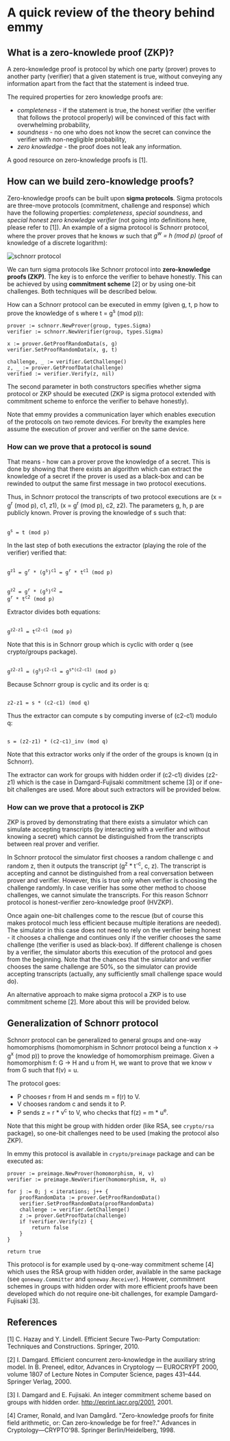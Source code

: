 # A quick review of the theory behind emmy

## What is a zero-knowlede proof (ZKP)?
A zero-knowledge proof is protocol by which one party (prover) proves to another party (verifier) that 
a given statement is true, without conveying any information apart from the fact that the statement 
is indeed true.

The required properties for zero knowledge proofs are:

 * _completeness_ - if the statement is true, the honest verifier (the verifier that follows the 
 protocol properly) will be convinced of this fact with overwhelming probability,
 * _soundness_ - no one who does not know the secret can convince the verifier with non-negligible 
 probability,
 * _zero knowledge_ - the proof does not leak any information.
 
A good resource on zero-knowledge proofs is [1].

## How can we build zero-knowledge proofs?

Zero-knowledge proofs can be built upon **sigma protocols**. Sigma protocols are three-move protocols 
(commitment, challenge and response) which have the following properties: _completeness_, 
_special soundness_, and _special honest zero knowledge verifier_ (not going into definitions here, 
please refer to [1]). An example of a sigma protocol is Schnorr protocol, where the prover proves 
that he knows *w* such that *g<sup>w</sup> = h (mod p)* (proof of knowledge of a discrete logarithm):

![schnorr protocol](./img/schnorr_protocol.png)

We can turn sigma protocols like Schnorr protocol into **zero-knowledge proofs (ZKP)**. The key is 
to enforce the verifier to behave honestly. This can be achieved by using **commitment scheme** [2]
or by using one-bit challenges. Both techniques will be described below. 

How can a Schnorr protocol can be executed in emmy (given g, t, p how to prove the knowledge of s 
where t = g<sup>s</sup> (mod p)):

```
prover := schnorr.NewProver(group, types.Sigma)
verifier := schnorr.NewVerifier(group, types.Sigma)

x := prover.GetProofRandomData(s, g)
verifier.SetProofRandomData(x, g, t)

challenge, _ := verifier.GetChallenge()
z, _ := prover.GetProofData(challenge)
verified := verifier.Verify(z, nil)
```

The second parameter in both constructors specifies whether sigma protocol or ZKP should be executed
(ZKP is sigma protocol extended with commitment scheme to enforce the verifier to behave honestly).

Note that emmy provides a communication layer which enables execution of the protocols on two 
remote devices. For brevity the examples here assume the execution of prover and verifier 
on the same device.

### How can we prove that a protocol is sound

That means - how can a prover prove the knowledge of a secret. This is done by showing that there 
exists an algorithm which can extract the knowledge of a secret if the prover is used as a black-box 
and can be rewinded to output the same first message in two protocol executions.

Thus, in Schnorr protocol the transcripts of two protocol executions are (x = g<sup>r</sup> (mod p), c1, z1), 
(x = g<sup>r</sup> (mod p), c2, z2). The parameters g, h, p are publicly known. Prover is proving 
the knowledge of s such that:

<code>
g<sup>s</sup> = t (mod p)
</code>

In the last step of both executions the extractor (playing the role of the verifier) verified that:

<code>
g<sup>z1</sup> = g<sup>r</sup> * (g<sup>s</sup>)<sup>c1</sup> = g<sup>r</sup> * t<sup>c1</sup> (mod p)

g<sup>z2</sup> = g<sup>r</sup> * (g<sup>s</sup>)<sup>c2</sup> = g<sup>r</sup> * t<sup>c2</sup> (mod p)
</code>

Extractor divides both equations:

<code>
g<sup>z2-z1</sup> = t<sup>c2-c1</sup> (mod p)
</code>

Note that this is in Schnorr group which is cyclic with order q (see crypto/groups package).

<code>
g<sup>z2-z1</sup> = (g<sup>s</sup>)<sup>c2-c1</sup> = g<sup>s*(c2-c1)</sup> (mod p)
</code>

Because Schnorr group is cyclic and its order is q:

<code>
z2-z1 = s * (c2-c1) (mod q)
</code>

Thus the extractor can compute s by computing inverse of (c2-c1) modulo q:

<code>
s = (z2-z1) * (c2-c1)_inv (mod q)
</code>

Note that this extractor works only if the order of the groups is known (q in Schnorr).

The extractor can work for groups with hidden order if (c2-c1) divides (z2-z1) which is the case
in Damgard-Fujisaki commitment scheme [3] or if one-bit challenges are used. More about such extractors
will be provided below.

### How can we prove that a protocol is ZKP

ZKP is proved by demonstrating that there exists a simulator which can simulate accepting 
transcripts (by interacting with a verifier and without knowing a secret) which cannot be 
distinguished from the transcripts between real prover and verifier.

In Schnorr protocol the simulator first chooses a random challenge c and random z, then it
outputs the transcript (g<sup>z</sup> * t<sup>-c</sup>, c, z). The transcript is accepting and cannot be
distinguished from a real conversation between prover and verifier. However, this is true
only when verifier is choosing the challenge randomly. In case verifier has some other
method to choose challenges, we cannot simulate the transcripts. For this reason Schnorr
protocol is honest-verifier zero-knowledge proof (HVZKP).

Once again one-bit challenges come to the rescue (but of course this makes protocol much less
efficient because multiple iterations are needed). The simulator in this case does not need to
rely on the verifier being honest - it chooses a challenge and continues only if the verifier
chooses the same challenge (the verifier is used as black-box). If different challenge is chosen
by a verifier, the simulator aborts this execution of the protocol and goes from the beginning.
Note that the chances that the simulator and verifier chooses the same challenge are 50%, so the
simulator can provide accepting transcripts (actually, any sufficiently small challenge space 
would do).

An alternative approach to make sigma protocol a ZKP is to use commitment scheme [2]. More about this 
will be provided below.

## Generalization of Schnorr protocol

Schnorr protocol can be generalized to general groups and one-way homomorphisms (homomorphism in 
Schnorr protocol being a function x -> g<sup>x</sup> (mod p)) to prove the knowledge of homomorphism
preimage. Given a homomorphism f: G -> H and u from H, we want to prove that we know v from G
such that f(v) = u.

The protocol goes:

 * P chooses r from H and sends m = f(r) to V.
 * V chooses random c and sends it to P.
 * P sends z = r * v<sup>c</sup> to V, who checks that f(z) = m * u<sup>e</sup>.
 
Note that this might be group with hidden order (like RSA, see `crypto/rsa` package), so one-bit
challenges need to be used (making the protocol also ZKP).

In emmy this protocol is available in `crypto/preimage` package and can be executed as:

```
prover := preimage.NewProver(homomorphism, H, v)
verifier := preimage.NewVerifier(homomorphism, H, u)
	
for j := 0; j < iterations; j++ {
	proofRandomData := prover.GetProofRandomData()
	verifier.SetProofRandomData(proofRandomData)
	challenge := verifier.GetChallenge()
	z := prover.GetProofData(challenge)
	if !verifier.Verify(z) {
		return false
	}
}

return true
```

This protocol is for example used by q-one-way commitment scheme [4] which uses the RSA group
with hidden order, available in the same package (see `qoneway.Committer` and `qoneway.Receiver`). However, commitment 
schemes in groups with hidden order with more efficient proofs have been developed which do not require 
one-bit challenges, for example Damgard-Fujisaki [3].





## References

[1] C. Hazay and Y. Lindell. Efficient Secure Two-Party Computation: Techniques and Constructions. Springer, 2010.

[2] I. Damgard. Efficient concurrent zero-knowledge in the auxiliary string model. In B. Preneel, editor, Advances in Cryptology — EUROCRYPT 2000, volume 1807 of Lecture Notes in Computer Science, pages 431–444. Springer Verlag, 2000.

[3] I. Damgard and E. Fujisaki. An integer commitment scheme based on groups with hidden order. http://eprint.iacr.org/2001, 2001.

[4] Cramer, Ronald, and Ivan Damgård. "Zero-knowledge proofs for finite field arithmetic, or: Can zero-knowledge be for free?." Advances in Cryptology—CRYPTO'98. Springer Berlin/Heidelberg, 1998.

